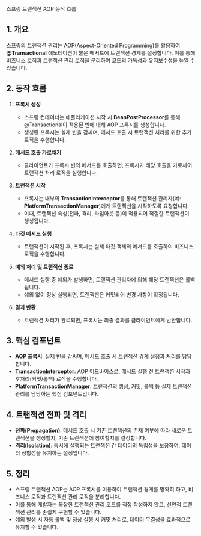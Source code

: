 스프링 트랜잭션 AOP 동작 흐름

## 1. 개요
스프링의 트랜잭션 관리는 AOP(Aspect-Oriented Programming)를 활용하여 **@Transactional** 애노테이션이 붙은 메서드에 트랜잭션 경계를 설정합니다. 이를 통해 비즈니스 로직과 트랜잭션 관리 로직을 분리하여 코드의 가독성과 유지보수성을 높일 수 있습니다.

## 2. 동작 흐름

1. **프록시 생성**
    - 스프링 컨테이너는 애플리케이션 시작 시 **BeanPostProcessor**를 통해 @Transactional이 적용된 빈에 대해 AOP 프록시를 생성합니다.
    - 생성된 프록시는 실제 빈을 감싸며, 메서드 호출 시 트랜잭션 처리를 위한 추가 로직을 수행합니다.

2. **메서드 호출 가로채기**
    - 클라이언트가 프록시 빈의 메서드를 호출하면, 프록시가 해당 호출을 가로채어 트랜잭션 처리 로직을 실행합니다.

3. **트랜잭션 시작**
    - 프록시는 내부의 **TransactionInterceptor**를 통해 트랜잭션 관리자(예: **PlatformTransactionManager**)에게 트랜잭션을 시작하도록 요청합니다.
    - 이때, 트랜잭션 속성(전파, 격리, 타임아웃 등)이 적용되어 적절한 트랜잭션이 생성됩니다.

4. **타깃 메서드 실행**
    - 트랜잭션이 시작된 후, 프록시는 실제 타깃 객체의 메서드를 호출하여 비즈니스 로직을 수행합니다.

5. **예외 처리 및 트랜잭션 종료**
    - 메서드 실행 중 예외가 발생하면, 트랜잭션 관리자에 의해 해당 트랜잭션은 롤백됩니다.
    - 예외 없이 정상 실행되면, 트랜잭션은 커밋되어 변경 사항이 확정됩니다.

6. **결과 반환**
    - 트랜잭션 처리가 완료되면, 프록시는 최종 결과를 클라이언트에게 반환합니다.

## 3. 핵심 컴포넌트
- **AOP 프록시**: 실제 빈을 감싸며, 메서드 호출 시 트랜잭션 경계 설정과 처리를 담당합니다.
- **TransactionInterceptor**: AOP 어드바이스로, 메서드 실행 전 트랜잭션 시작과 후처리(커밋/롤백) 로직을 수행합니다.
- **PlatformTransactionManager**: 트랜잭션의 생성, 커밋, 롤백 등 실제 트랜잭션 관리를 담당하는 핵심 컴포넌트입니다.

## 4. 트랜잭션 전파 및 격리
- **전파(Propagation)**: 메서드 호출 시 기존 트랜잭션의 존재 여부에 따라 새로운 트랜잭션을 생성할지, 기존 트랜잭션에 참여할지를 결정합니다.
- **격리(Isolation)**: 동시에 실행되는 트랜잭션 간 데이터의 독립성을 보장하여, 데이터 정합성을 유지하는 설정입니다.

## 5. 정리
- 스프링 트랜잭션 AOP는 AOP 프록시를 이용하여 트랜잭션 경계를 명확히 하고, 비즈니스 로직과 트랜잭션 관리 로직을 분리합니다.
- 이를 통해 개발자는 복잡한 트랜잭션 관리 코드를 직접 작성하지 않고, 선언적 트랜잭션 관리를 손쉽게 구현할 수 있습니다.
- 예외 발생 시 자동 롤백 및 정상 실행 시 커밋 처리로, 데이터 무결성을 효과적으로 유지할 수 있습니다.
